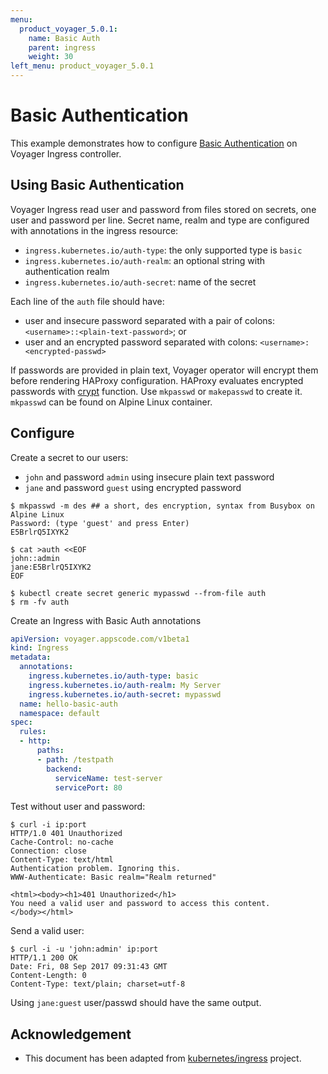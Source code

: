 ```yaml
---
menu:
  product_voyager_5.0.1:
    name: Basic Auth
    parent: ingress
    weight: 30
left_menu: product_voyager_5.0.1
---
```



# Basic Authentication

This example demonstrates how to configure
[Basic Authentication](https://tools.ietf.org/html/rfc2617) on
Voyager Ingress controller.

## Using Basic Authentication

Voyager Ingress read user and password from files stored on secrets, one user
and password per line. Secret name, realm and type are configured with annotations
in the ingress resource:

* `ingress.kubernetes.io/auth-type`: the only supported type is `basic`
* `ingress.kubernetes.io/auth-realm`: an optional string with authentication realm
* `ingress.kubernetes.io/auth-secret`: name of the secret

Each line of the `auth` file should have:

* user and insecure password separated with a pair of colons: `<username>::<plain-text-password>`; or
* user and an encrypted password separated with colons: `<username>:<encrypted-passwd>`

If passwords are provided in plain text, Voyager operator will encrypt them before rendering HAProxy configuration.
HAProxy evaluates encrypted passwords with [crypt](http://man7.org/linux/man-pages/man3/crypt.3.html) function. Use `mkpasswd` or
`makepasswd` to create it. `mkpasswd` can be found on Alpine Linux container.

## Configure

Create a secret to our users:

* `john` and password `admin` using insecure plain text password
* `jane` and password `guest` using encrypted password

```console
$ mkpasswd -m des ## a short, des encryption, syntax from Busybox on Alpine Linux
Password: (type 'guest' and press Enter)
E5BrlrQ5IXYK2

$ cat >auth <<EOF
john::admin
jane:E5BrlrQ5IXYK2
EOF

$ kubectl create secret generic mypasswd --from-file auth
$ rm -fv auth
```

Create an Ingress with Basic Auth annotations
```yaml
apiVersion: voyager.appscode.com/v1beta1
kind: Ingress
metadata:
  annotations:
    ingress.kubernetes.io/auth-type: basic
    ingress.kubernetes.io/auth-realm: My Server
    ingress.kubernetes.io/auth-secret: mypasswd
  name: hello-basic-auth
  namespace: default
spec:
  rules:
  - http:
      paths:
      - path: /testpath
        backend:
          serviceName: test-server
          servicePort: 80
```

Test without user and password:

```console
$ curl -i ip:port
HTTP/1.0 401 Unauthorized
Cache-Control: no-cache
Connection: close
Content-Type: text/html
Authentication problem. Ignoring this.
WWW-Authenticate: Basic realm="Realm returned"

<html><body><h1>401 Unauthorized</h1>
You need a valid user and password to access this content.
</body></html>
```

Send a valid user:

```console
$ curl -i -u 'john:admin' ip:port
HTTP/1.1 200 OK
Date: Fri, 08 Sep 2017 09:31:43 GMT
Content-Length: 0
Content-Type: text/plain; charset=utf-8

```

Using `jane:guest` user/passwd should have the same output.

## Acknowledgement
  - This document has been adapted from [kubernetes/ingress](https://github.com/kubernetes/ingress/tree/5.0.1/examples/auth/basic/haproxy) project.
